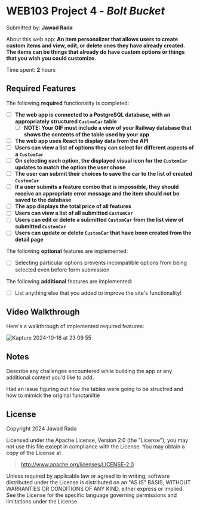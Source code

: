 # WEB103 Project 4 - *Bolt Bucket*

Submitted by: **Jawad Rada**

About this web app: **An item personalizer that allows users to create custom items and view, edit, or delete ones they have already created. The items can be things that already do have custom options or things that you wish you could customize.**

Time spent: **2** hours

## Required Features

The following **required** functionality is completed:

<!-- Make sure to check off completed functionality below -->
- [ ] **The web app is connected to a PostgreSQL database, with an appropriately structured `CustomCar` table**
  - [ ] **NOTE: Your GIF must include a view of your Railway database that shows the contents of the table used by your app**
- [ ] **The web app uses React to display data from the API**
- [ ] **Users can view a list of options they can select for different aspects of a `CustomCar`**
- [ ] **On selecting each option, the displayed visual icon for the `CustomCar` updates to match the option the user chose**
- [ ] **The user can submit their choices to save the car to the list of created `CustomCar`**
- [ ] **If a user submits a feature combo that is impossible, they should receive an appropriate error message and the item should not be saved to the database**
- [ ] **The app displays the total price of all features**
- [ ] **Users can view a list of all submitted `CustomCar`**
- [ ] **Users can edit or delete a submitted `CustomCar` from the list view of submitted `CustomCar`**
- [ ] **Users can update or delete `CustomCar` that have been created from the detail page**

The following **optional** features are implemented:

- [ ] Selecting particular options prevents incompatible options from being selected even before form submission

The following **additional** features are implemented:

- [ ] List anything else that you added to improve the site's functionality!

## Video Walkthrough

Here's a walkthrough of implemented required features:

![Kapture 2024-10-16 at 23 09 55](https://github.com/user-attachments/assets/aa441fd3-5a5d-484f-91f2-f39f408fa670)


## Notes

Describe any challenges encountered while building the app or any additional context you'd like to add.

Had an issue figuring out how the tables were going to be structred and how to mimick the original functaniltie

## License

Copyright 2024 Jawad Rada

Licensed under the Apache License, Version 2.0 (the "License"); you may not use this file except in compliance with the License. You may obtain a copy of the License at

> http://www.apache.org/licenses/LICENSE-2.0

Unless required by applicable law or agreed to in writing, software distributed under the License is distributed on an "AS IS" BASIS, WITHOUT WARRANTIES OR CONDITIONS OF ANY KIND, either express or implied. See the License for the specific language governing permissions and limitations under the License.
